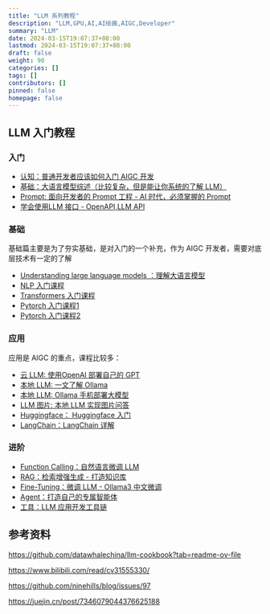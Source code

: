 ```yaml
---
title: "LLM 系列教程"
description: "LLM,GPU,AI,AI绘画,AIGC,Developer"
summary: "LLM"
date: 2024-03-15T19:07:37+08:00
lastmod: 2024-03-15T19:07:37+08:00
draft: false
weight: 90
categories: []
tags: []
contributors: []
pinned: false
homepage: false
---
```



## LLM 入门教程

### 入门
* [认知：普通开发者应该如何入门 AIGC 开发](/aigc/普通开发者应该如何入门-aigc-开发)
* [基础：大语言模型综述（比较复杂，但是能让你系统的了解 LLM）](https://github.com/RUCAIBox/LLMSurvey/blob/main/assets/LLM_Survey_Chinese.pdf)
* [Prompt: 面向开发者的 Prompt 工程 - AI 时代，必须掌握的 Prompt](https://github.com/GitHubDaily/ChatGPT-Prompt-Engineering-for-Developers-in-Chinese)
* [学会使用LLM 接口 - OpenAPI,LLM API](/llm/LLM-API-使用)
### 基础
基础篇主要是为了夯实基础，是对入门的一个补充，作为 AIGC 开发者，需要对底层技术有一定的了解

* [Understanding large language models ：理解大语言模型](https://www.wandb.courses/courses/take/building-llm-powered-apps/lessons/44341580-understanding-large-language-models)
* [NLP 入门课程](https://huggingface.co/learn/nlp-course/chapter1/1)
* [Transformers 入门课程](https://huggingface.co/docs/transformers/index)
* [Pytorch 入门课程1](https://github.com/xiaotudui/pytorch-tutorial)
* [Pytorch 入门课程2](https://fancyerii.github.io/books/pytorch/)

### 应用
应用是 AIGC 的重点，课程比较多：

* [云 LLM: 使用OpenAI 部署自己的 GPT](/llm/使用-OpenAI-部署自己的-GPT)
* [本地 LLM: 一文了解 Ollama](/llm/使用-OpenAI-部署自己的-GPT)
* [本地 LLM: Ollama 手机部署大模型]()
* [LLM 图片: 本地 LLM 实现图片问答]()
* [Huggingface： Huggingface 入门 ]()
* [LangChain：LangChain 详解]()


### 进阶
* [Function Calling：自然语言微调 LLM]()
* [RAG：检索增强生成 - 打造知识库]()
* [Fine-Tuning：微调 LLM - Ollama3 中文微调]()
* [Agent：打造自己的专属智能体]()
* [工具：LLM 应用开发工具链]()




## 参考资料

https://github.com/datawhalechina/llm-cookbook?tab=readme-ov-file

https://www.bilibili.com/read/cv31555330/

https://github.com/ninehills/blog/issues/97

https://juejin.cn/post/7346079044376625188

